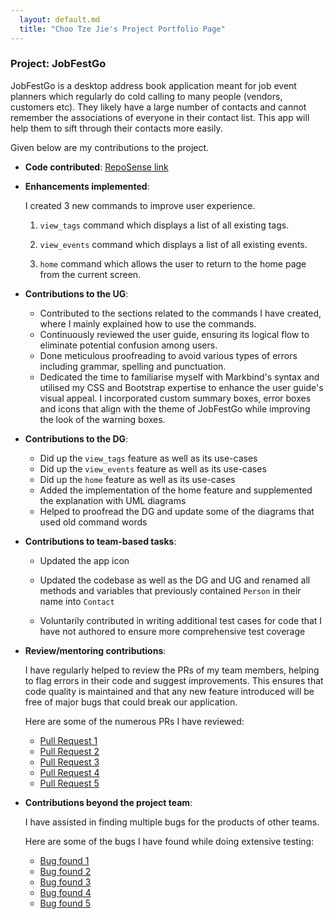 ```yaml
---
  layout: default.md
  title: "Choo Tze Jie's Project Portfolio Page"
---
```


### Project: JobFestGo

JobFestGo is a desktop address book application meant for job event planners which regularly do cold calling to many people (vendors, customers etc). They likely have a large number of contacts and cannot remember the associations of everyone in their contact list. This app will help them to sift through their contacts more easily.

Given below are my contributions to the project.

* **Code contributed**: [RepoSense link](https://nus-cs2103-ay2324s1.github.io/tp-dashboard/?search=tjch-o&breakdown=true&sort=groupTitle%20dsc&sortWithin=title&since=2023-09-22&timeframe=commit&mergegroup=&groupSelect=groupByRepos&checkedFileTypes=docs~functional-code~test-code~other)

* **Enhancements implemented**:

  I created 3 new commands to improve user experience.

  1. `view_tags` command which displays a list of all existing tags.

  2. `view_events` command which displays a list of all existing events.

  3. `home` command which allows the user to return to the home page from the current screen.

* **Contributions to the UG**:
  - Contributed to the sections related to the commands I have created, where I mainly explained how to use the commands.
  - Continuously reviewed the user guide, ensuring its logical flow to eliminate potential confusion among users.
  - Done meticulous proofreading to avoid various types of errors including grammar, spelling and punctuation.
  - Dedicated the time to familiarise myself with Markbind's syntax and utilised my CSS and Bootstrap expertise to enhance the user guide's visual appeal. I incorporated custom summary boxes, error boxes and icons that align with the theme of JobFestGo while improving the look of the warning boxes.

* **Contributions to the DG**:
  - Did up the `view_tags` feature as well as its use-cases
  - Did up the `view_events` feature as well as its use-cases
  - Did up the `home` feature as well as its use-cases
  - Added the implementation of the home feature and supplemented the explanation with UML diagrams
  - Helped to proofread the DG and update some of the diagrams that used old command words

* **Contributions to team-based tasks**:
  - Updated the app icon

  - Updated the codebase as well as the DG and UG and renamed all methods and variables that previously contained `Person` in their name into `Contact`

  - Voluntarily contributed in writing additional test cases for code that I have not authored to ensure more comprehensive test coverage

* **Review/mentoring contributions**:

  I have regularly helped to review the PRs of my team members, helping to flag errors in their code and suggest improvements. This ensures that code quality is maintained and that any new feature introduced will be free of major bugs that could break our application.

  Here are some of the numerous PRs I have reviewed:

  - [Pull Request 1](https://github.com/AY2324S1-CS2103T-T09-1/tp/pull/53)
  - [Pull Request 2](https://github.com/AY2324S1-CS2103T-T09-1/tp/pull/69)
  - [Pull Request 3](https://github.com/AY2324S1-CS2103T-T09-1/tp/pull/97)
  - [Pull Request 4](https://github.com/AY2324S1-CS2103T-T09-1/tp/pull/159)
  - [Pull Request 5](https://github.com/AY2324S1-CS2103T-T09-1/tp/pull/222)


* **Contributions beyond the project team**:

  I have assisted in finding multiple bugs for the products of other teams.

  Here are some of the bugs I have found while doing extensive testing:
  - [Bug found 1](https://github.com/tjch-o/ped/issues/3)
  - [Bug found 2](https://github.com/tjch-o/ped/issues/8)
  - [Bug found 3](https://github.com/tjch-o/ped/issues/9)
  - [Bug found 4](https://github.com/tjch-o/ped/issues/11)
  - [Bug found 5](https://github.com/tjch-o/ped/issues/13)

